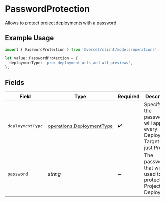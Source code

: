 # PasswordProtection

Allows to protect project deployments with a password

## Example Usage

```typescript
import { PasswordProtection } from '@vercel/client/models/operations';

let value: PasswordProtection = {
  deploymentType: 'prod_deployment_urls_and_all_previews',
};
```

## Fields

| Field            | Type                                                                   | Required           | Description                                                                   |
| ---------------- | ---------------------------------------------------------------------- | ------------------ | ----------------------------------------------------------------------------- |
| `deploymentType` | [operations.DeploymentType](../../models/operations/deploymenttype.md) | :heavy_check_mark: | Specify if the password will apply to every Deployment Target or just Preview |
| `password`       | _string_                                                               | :heavy_minus_sign: | The password that will be used to protect Project Deployments                 |

